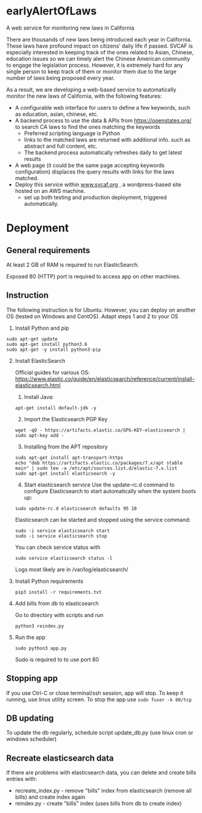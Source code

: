 # earlyAlertOfLaws
A web service for monitoring new laws in California

There are thousands of new laws being introduced each year in California. These laws have profound impact on citizens’ daily life if passed. SVCAF is especially interested in keeping track of the ones related to Asian, Chinese, education issues so we can timely alert the Chinese American community to engage the legislation process.  However, it is extremely hard for any single person to keep track of them or monitor them due to the large number of laws being proposed every year.  

As a result, we are developing a web-based service to automatically monitor the new laws of California, with the following features: 
* A configurable web interface for users to define a few keywords, such as education, asian, chinese, etc.
* A backend process to use the data & APIs from https://openstates.org/ to search CA laws to find the ones matching the keywords
  * Preferred scripting language is Python
  * links to the matched laws are returned with additional info. such as abstract and full content, etc.
  * The backend process automatically refreshes daily to get latest results
* A web page (it could be the same page accepting keywords configuration) displaces the query results with links for the laws matched.
* Deploy this service within www.svcaf.org , a wordpress-based site hosted on an AWS machine.
  * set up both testing and production deployment, triggered automatically.

# Deployment

## General requirements

At least 2 GB of RAM is required to run ElasticSearch.

Exposed 80 (HTTP) port is required to access app on other machines.

## Instruction
The following instruction is for Ubuntu.  However, you can deploy on another OS (tested on Windows and CentOS). Adapt steps 1 and 2 to your OS

1. Install Python and pip
  ```
  sudo apt-get update
  sudo apt-get install python3.6
  sudo apt-get -y install python3-pip
  ```

2. Install ElasticSearch

    Official guides for various OS:
    https://www.elastic.co/guide/en/elasticsearch/reference/current/install-elasticsearch.html

    1. Install Java:

    `apt-get install default-jdk -y`

    2. Import the Elasticsearch PGP Key

    `wget -qO - https://artifacts.elastic.co/GPG-KEY-elasticsearch | sudo apt-key add -`

    3. Installing from the APT repository

    ```
    sudo apt-get install apt-transport-https
    echo "deb https://artifacts.elastic.co/packages/7.x/apt stable main" | sudo tee -a /etc/apt/sources.list.d/elastic-7.x.list
    sudo apt-get install elasticsearch -y
    ```

    4. Start elasticsearch service
    Use the update-rc.d command to configure Elasticsearch to start automatically when the system boots up:

    `sudo update-rc.d elasticsearch defaults 95 10`

    Elasticsearch can be started and stopped using the service command:

    ```
    sudo -i service elasticsearch start
    sudo -i service elasticsearch stop
    ```

    You can check service status with

    `sudo service elasticsearch status -l`

    Logs most likely are in
    /var/log/elasticsearch/

4. Install Python requirements  

    `pip3 install -r requirements.txt`

5. Add bills from db to elasticsearch  

    Go to directory with scripts and run 
    
    `python3 reindex.py`

6. Run the app  

    `sudo python3 app.py`
    
    Sudo is required to to use port 80

## Stopping app
If you use Ctrl-C or close terminal/ssh session, app will stop. To keep it running, use linux utility screen. To stop the app use `sudo fuser -k 80/tcp`

## DB updating
To update the db regularly, schedule script update_db.py (use linux cron or windows scheduler)

## Recreate elasticsearch data
If there are problems with elasticsearch data, you can delete and create bills entries with:

* recreate_index.py - remove "bills" index from elasticsearch (remove all bills) and create index again 
* reindex.py - create "bills" index (uses bills from db to create index)


